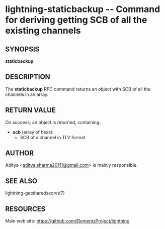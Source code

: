 lightning-staticbackup -- Command for deriving getting SCB of all the existing channels
======================================================================================

SYNOPSIS
--------

**staticbackup**

DESCRIPTION
-----------

The **staticbackup** RPC command returns an object with SCB of all the channels in an array.


RETURN VALUE
------------

[comment]: # (GENERATE-FROM-SCHEMA-START)
On success, an object is returned, containing:

- **scb** (array of hexs):
  - SCB of a channel in TLV format

[comment]: # (GENERATE-FROM-SCHEMA-END)


AUTHOR
------

Aditya <<aditya.sharma20111@gmail.com>> is mainly responsible.

SEE ALSO
--------

lightning-getsharedsecret(7)

RESOURCES
---------

Main web site: <https://github.com/ElementsProject/lightning>

[comment]: # ( SHA256STAMP:2d991663ce45ada109fd8b0bfca5cee3c9f4f59503d63a5f5b1f669f83cefc67)
